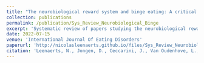 ```yaml
---
title: "The neurobiological reward system and binge eating: A critical systematic review of neuroimaging studies"
collection: publications
permalink: /publication/Sys_Review_Neurobiological_Binge
excerpt: 'Systematic review of papers studying the neurobiological reward system in binge eating. A search was conducted of articles published until March 31, 2022. Neuroimaging studies were eligible if they wanted to study the reward system and included a group of individuals who binge eat together with a comparator group. Their results were summarized in a narrative synthesis.'
date: 2022-07-15
venue: 'International Journal Of Eating Disorders'
paperurl: 'http://nicolasleenaerts.github.io/files/Sys_Review_Neurobiological_Binge.pdf'
citation: 'Leenaerts, N., Jongen, D., Ceccarini, J., Van Oudenhove, L., & Vrieze, E. (2022). The neurobiological reward system and binge eating: A critical systematic review of neuroimaging studies. The International journal of eating disorders, 55(11), 1421–1458. https://doi.org/10.1002/eat.23776'
---
```

